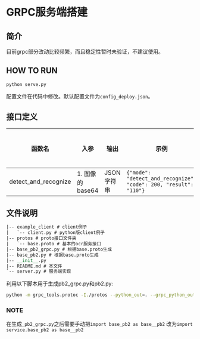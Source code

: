 # GRPC服务端搭建

## 简介

目前grpc部分改动比较频繁，而且稳定性暂时未验证，不建议使用。

## HOW TO RUN
`python serve.py`

配置文件在代码中修改。默认配置文件为`config_deploy.json`。

## 接口定义
|函数名|入参|输出|示例|异常说明|
|--|--|--|--|--|
|detect_and_recognize|1. 图像的base64|JSON字符串|```{"mode": "detect_and_recognize", "code": 200, "result": "110"}```||
## 文件说明

```reStructuredText
|-- example_client # client例子
|   `-- client.py # python版client例子
|-- protos # proto接口文件夹
|   `-- base.proto # 基本的ocr服务接口
|-- base_pb2_grpc.py # 根据base.proto生成
|-- base_pb2.py # 根据base.proto生成
|-- __init__.py 
|-- README.md # 本文件
`-- server.py # 服务端实现
```

利用以下脚本用于生成pb2_grpc.py和pb2.py:

```bash
python -m grpc_tools.protoc -I./protos --python_out=. --grpc_python_out=. ./protos/base.proto
```



### NOTE

在生成`_pb2_grpc.py`之后需要手动把`import base_pb2 as base__pb2` 改为`import service.base_pb2 as base__pb2`

